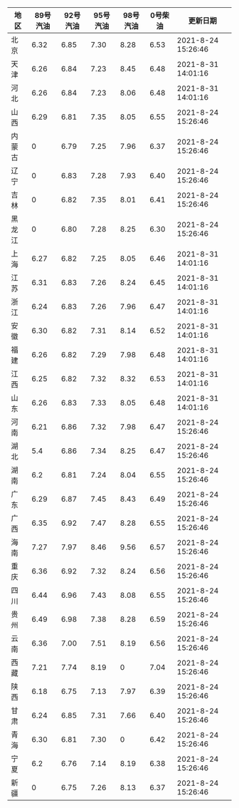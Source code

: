 | 地区 | 89号汽油 | 92号汽油 | 95号汽油 | 98号汽油 | 0号柴油 | 更新日期 |
| --- | --- | --- | --- | --- | --- | --- |
| 北京 | 6.32 | 6.85 | 7.30 | 8.28 | 6.53 | 2021-8-24 15:26:46 |
| 天津 | 6.26 | 6.84 | 7.23 | 8.45 | 6.48 | 2021-8-31 14:01:16 |
| 河北 | 6.26 | 6.84 | 7.23 | 8.06 | 6.48 | 2021-8-31 14:01:16 |
| 山西 | 6.29 | 6.81 | 7.35 | 8.05 | 6.55 | 2021-8-24 15:26:46 |
| 内蒙古 | 0 | 6.79 | 7.25 | 7.96 | 6.37 | 2021-8-24 15:26:46 |
| 辽宁 | 0 | 6.83 | 7.28 | 7.93 | 6.40 | 2021-8-24 15:26:46 |
| 吉林 | 0 | 6.82 | 7.35 | 8.01 | 6.41 | 2021-8-24 15:26:46 |
| 黑龙江 | 0 | 6.80 | 7.28 | 8.25 | 6.30 | 2021-8-24 15:26:46 |
| 上海 | 6.27 | 6.82 | 7.25 | 8.05 | 6.46 | 2021-8-31 14:01:16 |
| 江苏 | 6.31 | 6.83 | 7.26 | 8.24 | 6.45 | 2021-8-31 14:01:16 |
| 浙江 | 6.24 | 6.83 | 7.26 | 7.96 | 6.47 | 2021-8-31 14:01:16 |
| 安徽 | 6.30 | 6.82 | 7.31 | 8.14 | 6.52 | 2021-8-31 14:01:16 |
| 福建 | 6.26 | 6.82 | 7.29 | 7.98 | 6.48 | 2021-8-31 14:01:16 |
| 江西 | 6.25 | 6.82 | 7.32 | 8.32 | 6.53 | 2021-8-31 14:01:16 |
| 山东 | 6.26 | 6.83 | 7.33 | 8.05 | 6.48 | 2021-8-31 14:01:16 |
| 河南 | 6.21 | 6.86 | 7.32 | 7.98 | 6.47 | 2021-8-24 15:26:46 |
| 湖北 | 5.4 | 6.86 | 7.34 | 8.25 | 6.47 | 2021-8-24 15:26:46 |
| 湖南 | 6.2 | 6.81 | 7.24 | 8.04 | 6.55 | 2021-8-24 15:26:46 |
| 广东 | 6.29 | 6.87 | 7.45 | 8.43 | 6.49 | 2021-8-24 15:26:46 |
| 广西 | 6.35 | 6.92 | 7.47 | 8.28 | 6.55 | 2021-8-24 15:26:46 |
| 海南 | 7.27 | 7.97 | 8.46 | 9.56 | 6.57 | 2021-8-24 15:26:46 |
| 重庆 | 6.36 | 6.92 | 7.32 | 8.24 | 6.56 | 2021-8-24 15:26:46 |
| 四川 | 6.44  | 6.96 | 7.43 | 8.08 | 6.55 | 2021-8-24 15:26:46 |
| 贵州 | 6.49 | 6.98 | 7.38 | 8.28 | 6.59 | 2021-8-24 15:26:46 |
| 云南 | 6.36  | 7.00 | 7.51 | 8.19 | 6.56 | 2021-8-24 15:26:46 |
| 西藏 | 7.21 | 7.74 | 8.19 | 0 | 7.04 | 2021-8-24 15:26:46 |
| 陕西 | 6.18 | 6.75 | 7.13 | 7.97 | 6.39 | 2021-8-24 15:26:46 |
| 甘肃 | 6.24 | 6.85 | 7.31 | 7.66 | 6.40 | 2021-8-24 15:26:46 |
| 青海 | 6.30 | 6.81 | 7.30 | 0 | 6.42 | 2021-8-24 15:26:46 |
| 宁夏 | 6.2 | 6.76 | 7.14 | 8.19 | 6.38 | 2021-8-24 15:26:46 |
| 新疆 | 0 | 6.75 | 7.26 | 8.13 | 6.37 | 2021-8-24 15:26:46 |
